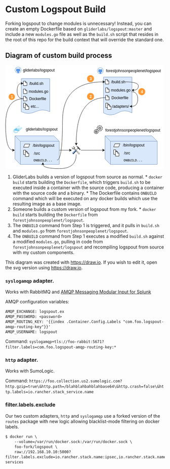# Custom Logspout Build

Forking logspout to change modules is unnecessary! Instead, you can create an
empty Dockerfile based on `gliderlabs/logspout:master` and include a new
`modules.go` file as well as the `build.sh` script that resides in the root of
this repo for the build context that will override the standard one.

## Diagram of custom build process

![build diagram](build.png)

  1. GliderLabs builds a version of logspout from source as normal.
    * `docker build` starts building the `Dockerfile`, which triggers `build.sh` to be executed inside a container with the source code, producing a container with the source code and a binary.
    * The Dockerfile contains `ONBUILD` command which will be executed on any docker builds which use the resulting image as a base image.
  2. Someone builds a custom version of logspout from my fork.
    * `docker build` starts building the `Dockerfile` from `forestjohnsonpeoplenet/logspout`.
  3. The `ONBUILD` command from Step 1 is triggered, and it pulls in `build.sh` and `modules.go` from `forestjohnsonpeoplenet/logspout`.
  4. The `ONBUILD` command from Step 1 executes a modified `build.sh` against a modified `modules.go`, pulling in code from `forestjohnsonpeoplenet/logspout` and recompiling logspout from source with my custom components.

This diagram was created with https://draw.io. If you wish to edit it, open the svg version using https://draw.io.

### `syslogamqp` adapter.

Works with RabbitMQ and [AMQP Messaging Modular Input for Splunk](https://splunkbase.splunk.com/app/1812/)

AMQP configuration variables:

```
AMQP_EXCHANGE: logspout.ex
AMQP_PASSWORD: <password>
AMQP_ROUTING_KEY: '{{index .Container.Config.Labels "com.foo.logspout-amqp-routing-key"}}'
AMQP_USERNAME: logspout
```

Command: `syslogamqp+tls://foo-rabbit:5671?filter.labels=com.foo.logspout-amqp-routing-key:*`

### `http` adapter.

Works with SumoLogic.

Command: `https://foo.collection.us2.sumologic.com?http.gzip=true\&http.path=/blahblahbahblahbase64\&http.crash=false\&http.labels=io.rancher.stack_service.name`

### filter.labels.exclude

Our two custom adapters, `http` and `syslogamqp` use a forked version of the `routes` package with new logic allowing blacklist-mode filtering on docker labels.

	$ docker run \
		--volume=/var/run/docker.sock:/var/run/docker.sock \
		foo-fork/logspout \
		raw://192.168.10.10:5000?filter.labels.exclude=io.rancher.stack.name:ipsec,io.rancher.stack.name:network-services
